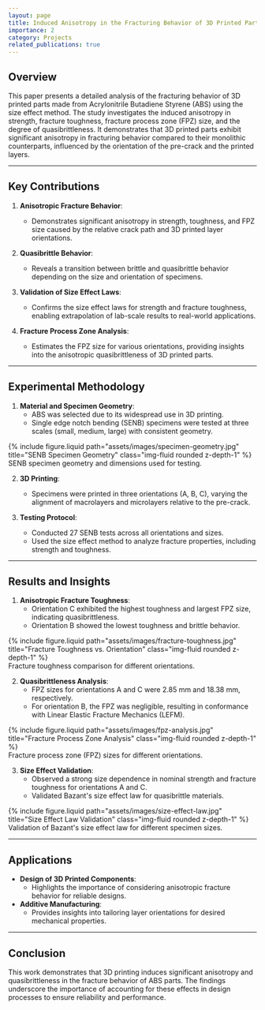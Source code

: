 ```yaml
---
layout: page
title: Induced Anisotropy in the Fracturing Behavior of 3D Printed Parts Analyzed by the Size Effect Method
importance: 2
category: Projects
related_publications: true
---
```


## Overview

This paper presents a detailed analysis of the fracturing behavior of 3D printed parts made from Acrylonitrile Butadiene Styrene (ABS) using the size effect method. The study investigates the induced anisotropy in strength, fracture toughness, fracture process zone (FPZ) size, and the degree of quasibrittleness. It demonstrates that 3D printed parts exhibit significant anisotropy in fracturing behavior compared to their monolithic counterparts, influenced by the orientation of the pre-crack and the printed layers.

---

## Key Contributions

1. **Anisotropic Fracture Behavior**:

   - Demonstrates significant anisotropy in strength, toughness, and FPZ size caused by the relative crack path and 3D printed layer orientations.

2. **Quasibrittle Behavior**:

   - Reveals a transition between brittle and quasibrittle behavior depending on the size and orientation of specimens.

3. **Validation of Size Effect Laws**:

   - Confirms the size effect laws for strength and fracture toughness, enabling extrapolation of lab-scale results to real-world applications.

4. **Fracture Process Zone Analysis**:
   - Estimates the FPZ size for various orientations, providing insights into the anisotropic quasibrittleness of 3D printed parts.

---

## Experimental Methodology

1. **Material and Specimen Geometry**:
   - ABS was selected due to its widespread use in 3D printing.
   - Single edge notch bending (SENB) specimens were tested at three scales (small, medium, large) with consistent geometry.

<div class="row">
    <div class="col-sm mt-3 mt-md-0">
        {% include figure.liquid path="assets/images/specimen-geometry.jpg" title="SENB Specimen Geometry" class="img-fluid rounded z-depth-1" %}
    </div>
</div>
<div class="caption">
    SENB specimen geometry and dimensions used for testing.
</div>

2. **3D Printing**:

   - Specimens were printed in three orientations (A, B, C), varying the alignment of macrolayers and microlayers relative to the pre-crack.

3. **Testing Protocol**:
   - Conducted 27 SENB tests across all orientations and sizes.
   - Used the size effect method to analyze fracture properties, including strength and toughness.

---

## Results and Insights

1. **Anisotropic Fracture Toughness**:
   - Orientation C exhibited the highest toughness and largest FPZ size, indicating quasibrittleness.
   - Orientation B showed the lowest toughness and brittle behavior.

<div class="row">
    <div class="col-sm mt-3 mt-md-0">
        {% include figure.liquid path="assets/images/fracture-toughness.jpg" title="Fracture Toughness vs. Orientation" class="img-fluid rounded z-depth-1" %}
    </div>
</div>
<div class="caption">
    Fracture toughness comparison for different orientations.
</div>

2. **Quasibrittleness Analysis**:
   - FPZ sizes for orientations A and C were 2.85 mm and 18.38 mm, respectively.
   - For orientation B, the FPZ was negligible, resulting in conformance with Linear Elastic Fracture Mechanics (LEFM).

<div class="row">
    <div class="col-sm mt-3 mt-md-0">
        {% include figure.liquid path="assets/images/fpz-analysis.jpg" title="Fracture Process Zone Analysis" class="img-fluid rounded z-depth-1" %}
    </div>
</div>
<div class="caption">
    Fracture process zone (FPZ) sizes for different orientations.
</div>

3. **Size Effect Validation**:
   - Observed a strong size dependence in nominal strength and fracture toughness for orientations A and C.
   - Validated Bazant's size effect law for quasibrittle materials.

<div class="row">
    <div class="col-sm mt-3 mt-md-0">
        {% include figure.liquid path="assets/images/size-effect-law.jpg" title="Size Effect Law Validation" class="img-fluid rounded z-depth-1" %}
    </div>
</div>
<div class="caption">
    Validation of Bazant's size effect law for different specimen sizes.
</div>

---

## Applications

- **Design of 3D Printed Components**:
  - Highlights the importance of considering anisotropic fracture behavior for reliable designs.
- **Additive Manufacturing**:
  - Provides insights into tailoring layer orientations for desired mechanical properties.

---

## Conclusion

This work demonstrates that 3D printing induces significant anisotropy and quasibrittleness in the fracture behavior of ABS parts. The findings underscore the importance of accounting for these effects in design processes to ensure reliability and performance.
